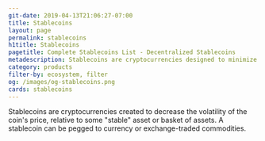 ```yaml
---
git-date: 2019-04-13T21:06:27-07:00
title: Stablecoins
layout: page
permalink: stablecoins
h1title: Stablecoins
pagetitle: Complete Stablecoins List - Decentralized Stablecoins
metadescription: Stablecoins are cryptocurrencies designed to minimize the volatility of the price of the stablecoin, relative to some 'stable' asset or basket of assets.
category: products
filter-by: ecosystem, filter
og: /images/og-stablecoins.png
cards: stablecoins
---
```


Stablecoins are cryptocurrencies created to decrease the volatility of the coin's price, relative to some "stable" asset or basket of assets. A stablecoin can be pegged to currency or exchange-traded commodities.
